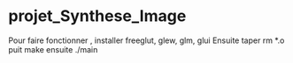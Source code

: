 # projet_Synthese_Image

Pour faire fonctionner , installer freeglut, glew, glm, glui
Ensuite taper rm *.o
puit make
ensuite ./main
